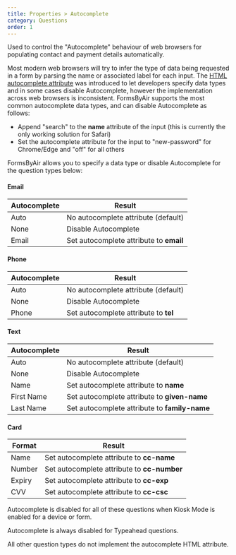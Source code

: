 ```yaml
---
title: Properties > Autocomplete
category: Questions
order: 1
---
```


Used to control the "Autocomplete" behaviour of web browsers for populating contact and payment details automatically.

Most modern web browsers will try to infer the type of data being requested in a form by parsing the name or associated label for each input. The [HTML autocomplete attribute](https://developer.mozilla.org/en-US/docs/Web/HTML/Attributes/autocomplete) was introduced to let developers specify data types and in some cases disable Autocomplete, however the implementation across web browsers is inconsistent. FormsByAir supports the most common autocomplete data types, and can disable Autocomplete as follows:

* Append "search" to the **name** attribute of the input (this is currently the only working solution for Safari)
* Set the autocomplete attribute for the input to "new-password" for Chrome/Edge and "off" for all others

FormsByAir allows you to specify a data type or disable Autocomplete for the question types below:

#### Email

|Autocomplete|Result|
|---|---|
|Auto|No autocomplete attribute (default)|
|None|Disable Autocomplete|
|Email|Set autocomplete attribute to **email**|

#### Phone

|Autocomplete|Result|
|---|---|
|Auto|No autocomplete attribute (default)|
|None|Disable Autocomplete|
|Phone|Set autocomplete attribute to **tel**|

#### Text

|Autocomplete|Result|
|---|---|
|Auto|No autocomplete attribute (default)|
|None|Disable Autocomplete|
|Name|Set autocomplete attribute to **name**|
|First Name|Set autocomplete attribute to **given-name**|
|Last Name|Set autocomplete attribute to **family-name**|

#### Card

|Format|Result|
|---|---|
|Name|Set autocomplete attribute to **cc-name**|
|Number|Set autocomplete attribute to **cc-number**|
|Expiry|Set autocomplete attribute to **cc-exp**|
|CVV|Set autocomplete attribute to **cc-csc**|

Autocomplete is disabled for all of these questions when Kiosk Mode is enabled for a device or form.

Autocomplete is always disabled for Typeahead questions.

All other question types do not implement the autocomplete HTML attribute.